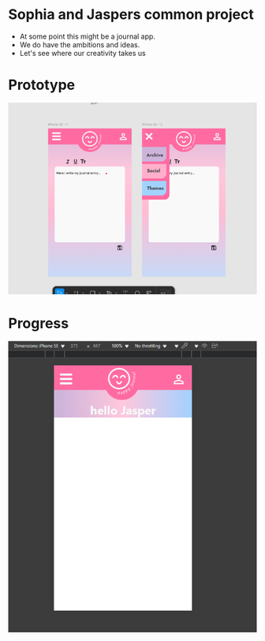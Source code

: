 # Sophia and Jaspers common project

* At some point this might be a journal app.
* We do have the ambitions and ideas.
* Let's see where our creativity takes us

# Prototype

![Prototype](image.png)

# Progress

![Progress](image-1.png)
